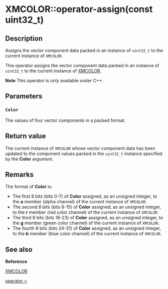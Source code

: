 # XMCOLOR::operator-assign(const uint32_t)

## Description

Assigns the vector component data packed in an instance of `uint32_t` to the current instance of
`XMCOLOR`.

This operator assigns the vector component data packed in an instance of `uint32_t` to the current instance of
[XMCOLOR](https://learn.microsoft.com/windows/desktop/api/directxpackedvector/ns-directxpackedvector-xmcolor).

**Note** This operator is only available under C++.

## Parameters

### `Color`

The values of four vector components in a packed format.

## Return value

The current instance of `XMCOLOR` whose vector component data has been
updated to the component values packed in the `uint32_t` instance specified by
the **Color** argument.

## Remarks

The format of **Color** is:

* The first 8 bits (bits 0-7) of **Color** assigned, as an unsigned integer, to the **a** member (alpha
  channel) of the current instance of `XMCOLOR`.
* The second 8 bits (bits 8-15) of **Color** assigned, as an unsigned integer, to the **r** member (red
  color channel) of the current instance of `XMCOLOR`.
* The third 8 bits (bits 16-23) of **Color** assigned, as an unsigned integer, to the **g** member (green
  color channel) of the current instance of `XMCOLOR`.
* The fourth 8 bits (bits 24-31) of **Color** assigned, as an unsigned integer, to the **b** member (blue
  color channel) of the current instance of `XMCOLOR`.

## See also

**Reference**

[XMCOLOR](https://learn.microsoft.com/windows/desktop/api/directxpackedvector/ns-directxpackedvector-xmcolor)

[operator =](https://msdn.microsoft.com/7dbba878-2f03-451f-b02b-75e531b6315b)